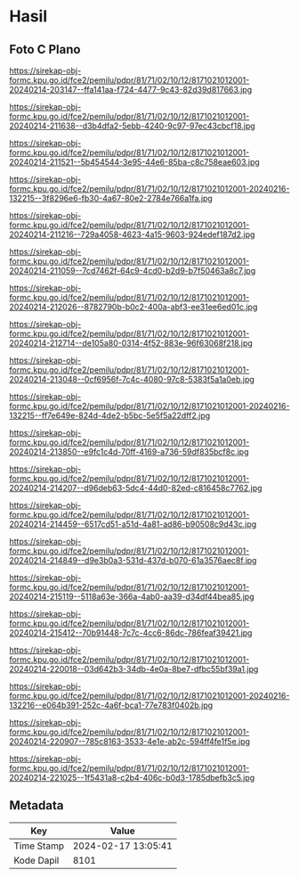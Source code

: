 # Hasil

## Foto C Plano

https://sirekap-obj-formc.kpu.go.id/fce2/pemilu/pdpr/81/71/02/10/12/8171021012001-20240214-203147--ffa141aa-f724-4477-9c43-82d39d817663.jpg

https://sirekap-obj-formc.kpu.go.id/fce2/pemilu/pdpr/81/71/02/10/12/8171021012001-20240214-211638--d3b4dfa2-5ebb-4240-9c97-97ec43cbcf18.jpg

https://sirekap-obj-formc.kpu.go.id/fce2/pemilu/pdpr/81/71/02/10/12/8171021012001-20240214-211521--5b454544-3e95-44e6-85ba-c8c758eae603.jpg

https://sirekap-obj-formc.kpu.go.id/fce2/pemilu/pdpr/81/71/02/10/12/8171021012001-20240216-132215--3f8296e6-fb30-4a67-80e2-2784e766a1fa.jpg

https://sirekap-obj-formc.kpu.go.id/fce2/pemilu/pdpr/81/71/02/10/12/8171021012001-20240214-211216--729a4058-4623-4a15-9603-924edef187d2.jpg

https://sirekap-obj-formc.kpu.go.id/fce2/pemilu/pdpr/81/71/02/10/12/8171021012001-20240214-211059--7cd7462f-64c9-4cd0-b2d9-b7f50463a8c7.jpg

https://sirekap-obj-formc.kpu.go.id/fce2/pemilu/pdpr/81/71/02/10/12/8171021012001-20240214-212026--8782790b-b0c2-400a-abf3-ee31ee6ed01c.jpg

https://sirekap-obj-formc.kpu.go.id/fce2/pemilu/pdpr/81/71/02/10/12/8171021012001-20240214-212714--de105a80-0314-4f52-883e-96f63068f218.jpg

https://sirekap-obj-formc.kpu.go.id/fce2/pemilu/pdpr/81/71/02/10/12/8171021012001-20240214-213048--0cf6956f-7c4c-4080-97c8-5383f5a1a0eb.jpg

https://sirekap-obj-formc.kpu.go.id/fce2/pemilu/pdpr/81/71/02/10/12/8171021012001-20240216-132215--ff7e649e-824d-4de2-b5bc-5e5f5a22dff2.jpg

https://sirekap-obj-formc.kpu.go.id/fce2/pemilu/pdpr/81/71/02/10/12/8171021012001-20240214-213850--e9fc1c4d-70ff-4169-a736-59df835bcf8c.jpg

https://sirekap-obj-formc.kpu.go.id/fce2/pemilu/pdpr/81/71/02/10/12/8171021012001-20240214-214207--d96deb63-5dc4-44d0-82ed-c816458c7762.jpg

https://sirekap-obj-formc.kpu.go.id/fce2/pemilu/pdpr/81/71/02/10/12/8171021012001-20240214-214459--6517cd51-a51d-4a81-ad86-b90508c9d43c.jpg

https://sirekap-obj-formc.kpu.go.id/fce2/pemilu/pdpr/81/71/02/10/12/8171021012001-20240214-214849--d9e3b0a3-531d-437d-b070-61a3576aec8f.jpg

https://sirekap-obj-formc.kpu.go.id/fce2/pemilu/pdpr/81/71/02/10/12/8171021012001-20240214-215119--5118a63e-366a-4ab0-aa39-d34df44bea85.jpg

https://sirekap-obj-formc.kpu.go.id/fce2/pemilu/pdpr/81/71/02/10/12/8171021012001-20240214-215412--70b91448-7c7c-4cc6-86dc-786feaf39421.jpg

https://sirekap-obj-formc.kpu.go.id/fce2/pemilu/pdpr/81/71/02/10/12/8171021012001-20240214-220018--03d642b3-34db-4e0a-8be7-dfbc55bf39a1.jpg

https://sirekap-obj-formc.kpu.go.id/fce2/pemilu/pdpr/81/71/02/10/12/8171021012001-20240216-132216--e064b391-252c-4a6f-bca1-77e783f0402b.jpg

https://sirekap-obj-formc.kpu.go.id/fce2/pemilu/pdpr/81/71/02/10/12/8171021012001-20240214-220907--785c8163-3533-4e1e-ab2c-594ff4fe1f5e.jpg

https://sirekap-obj-formc.kpu.go.id/fce2/pemilu/pdpr/81/71/02/10/12/8171021012001-20240214-221025--1f5431a8-c2b4-406c-b0d3-1785dbefb3c5.jpg


## Metadata

| Key        | Value               |
| ---------- | ------------------- |
| Time Stamp | 2024-02-17 13:05:41 |
| Kode Dapil | 8101                |



